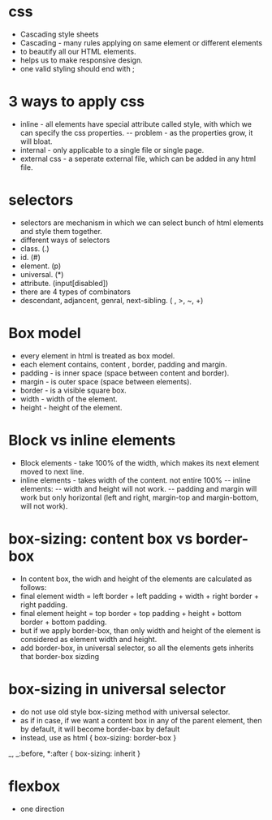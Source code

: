 # css

- Cascading style sheets
- Cascading - many rules applying on same element or different elements
- to beautify all our HTML elements.
- helps us to make responsive design.
- one valid styling should end with ;

# 3 ways to apply css

- inline - all elements have special attribute called style, with which we can specify the css properties.
  -- problem - as the properties grow, it will bloat.
- internal - only applicable to a single file or single page.
- external css - a seperate external file, which can be added in any html file.

# selectors

- selectors are mechanism in which we can select bunch of html elements and style them together.
- different ways of selectors
- class. (.)
- id. (#)
- element. (p)
- universal. (\*)
- attribute. (input[disabled])
- there are 4 types of combinators
- descendant, adjancent, genral, next-sibling. ( , >, ~, +)

# Box model

- every element in html is treated as box model.
- each element contains, content , border, padding and margin.
- padding - is inner space (space between content and border).
- margin - is outer space (space between elements).
- border - is a visible square box.
- width - width of the element.
- height - height of the element.

# Block vs inline elements

- Block elements - take 100% of the width, which makes its next element moved to next line.
- inline elements - takes width of the content. not entire 100%
  -- inline elements:
  -- width and height will not work.
  -- padding and margin will work but only horizontal (left and right, margin-top and margin-bottom, will not work).

# box-sizing: content box vs border-box

- In content box, the widh and height of the elements are calculated as follows:
- final element width = left border + left padding + width + right border + right padding.
- final element height = top border + top padding + height + bottom border + bottom padding.
- but if we apply border-box, than only width and height of the element is considered as element width and height.
- add border-box, in universal selector, so all the elements gets inherits that border-box sizding

# box-sizing in universal selector

- do not use old style box-sizing method with universal selector.
- as if in case, if we want a content box in any of the parent element, then by default, it will become border-bax by default
- instead, use as
  html {
  box-sizing: border-box
  }

_, _:before, \*:after {
box-sizing: inherit
}

# flexbox

- one direction
